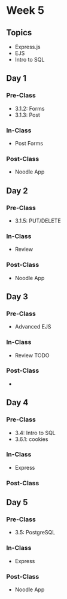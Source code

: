 # Week 5

## Topics

* Express.js
* EJS
* Intro to SQL

## Day 1

### Pre-Class

* 3.1.2: Forms
* 3.1.3: Post

### In-Class

* Post Forms

### Post-Class

* Noodle App

## Day 2

### Pre-Class

* 3.1.5: PUT/DELETE

### In-Class

* Review

### Post-Class

* Noodle App

## Day 3

### Pre-Class

* Advanced EJS

### In-Class

* Review TODO

### **Post-Class**

* 
## Day 4

### Pre-Class

* 3.4: Intro to SQL
* 3.6.1: cookies

### In-Class

* Express

### Post-Class

## Day 5

### Pre-Class

* 3.5: PostgreSQL

### In-Class

* Express

### Post-Class

* Noodle App

